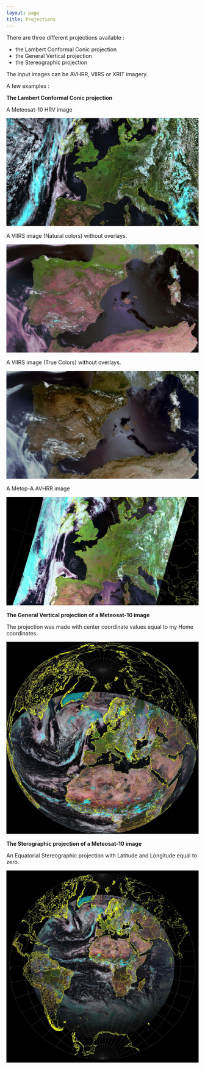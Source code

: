 ```yaml
---
layout: page
title: Projections
---
```


There are three different projections available :

- the Lambert Conformal Conic projection
- the General Vertical projection
- the Stereographic projection

The input images can be AVHRR, VIIRS or XRIT imagery.

A few examples :

**The Lambert Conformal Conic projection**

A Meteosat-10 HRV image

![_config.yml](/images/Projection_HRV_LCC.jpg)

A VIIRS image (Natural colors) without overlays.

![_config.yml](/images/spain201506211230_nat.jpg)

A VIIRS image (True Colors) without overlays.

![_config.yml](/images/spain201506211230_true.jpg)

A Metop-A AVHRR image

![_config.yml](/images/Projection_Metop-A_LCC.jpg)

**The General Vertical projection of a Meteosat-10 image**

The projection was made with center coordinate values equal to my Home coordinates.

![_config.yml](/images/Projection_MET-10_GVP.jpg)

**The Sterographic projection of a Meteosat-10 image**

An Equatorial Stereographic projection with Latitude and Longitude equal to zero.

![_config.yml](/images/Projection_MET-10_SG.jpg)

